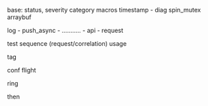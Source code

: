 
base: status, severity category
macros
timestamp
	- diag
spin_mutex
arraybuf

log
	- push_async
	- ...........
	- api
	- request

test
sequence (request/correlation)
usage

tag

conf
flight

ring

then
